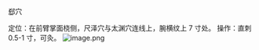 郄穴

定位：在前臂掌面桡侧，尺泽穴与太渊穴连线上，腕横纹上 7 寸处。
操作：直刺 0.5-1 寸，可灸。
![image.png](https://picgo18719498306.oss-cn-guangzhou.aliyuncs.com/20250423005516732.png)
